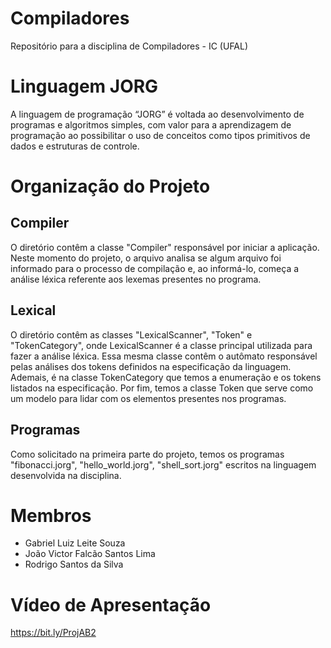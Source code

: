 # Compiladores
Repositório para a disciplina de Compiladores - IC (UFAL)

# Linguagem JORG

A linguagem de programação “JORG” é voltada ao desenvolvimento de programas e algoritmos simples, com valor para a aprendizagem de programação ao possibilitar o uso de conceitos como tipos primitivos de dados e estruturas de controle.

# Organização do Projeto

## Compiler

O diretório contêm a classe "Compiler" responsável por iniciar a aplicação. Neste momento do projeto, o arquivo analisa se algum arquivo foi informado para o processo de compilação e, ao informá-lo, começa a análise léxica referente aos lexemas presentes no programa.

## Lexical

O diretório contêm as classes "LexicalScanner", "Token" e "TokenCategory", onde LexicalScanner é a classe principal utilizada para fazer a análise léxica. Essa mesma classe contêm o autômato responsável pelas análises dos tokens definidos na especificação da linguagem. Ademais, é na classe TokenCategory que temos a enumeração e os tokens listados na especificação. Por fim, temos a classe Token que serve como um modelo para lidar com os elementos presentes nos programas.

## Programas

Como solicitado na primeira parte do projeto, temos os programas "fibonacci.jorg", "hello_world.jorg", "shell_sort.jorg" escritos na linguagem desenvolvida na disciplina.
# Membros

- Gabriel Luiz Leite Souza
- João Victor Falcão Santos Lima
- Rodrigo Santos da Silva

# Vídeo de Apresentação
https://bit.ly/ProjAB2
